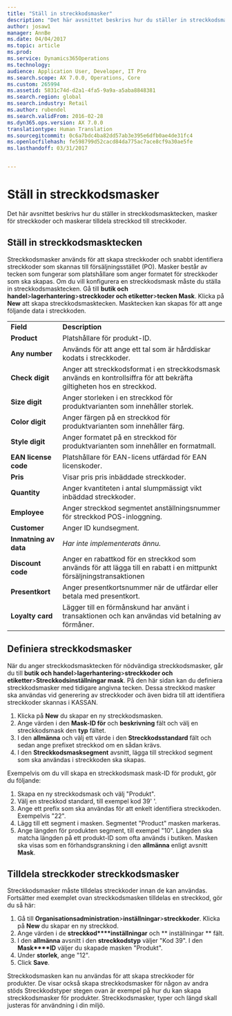 ```yaml
---
title: "Ställ in streckkodsmasker"
description: "Det här avsnittet beskrivs hur du ställer in streckkodsmasktecken, masker för streckkoder och maskerar tilldela streckkod till streckkoder."
author: josaw1
manager: AnnBe
ms.date: 04/04/2017
ms.topic: article
ms.prod: 
ms.service: Dynamics365Operations
ms.technology: 
audience: Application User, Developer, IT Pro
ms.search.scope: AX 7.0.0, Operations, Core
ms.custom: 265994
ms.assetid: 5831c74d-d2a1-4fa5-9a9a-a5aba8848381
ms.search.region: global
ms.search.industry: Retail
ms.author: rubendel
ms.search.validFrom: 2016-02-28
ms.dyn365.ops.version: AX 7.0.0
translationtype: Human Translation
ms.sourcegitcommit: 0c6a7bdc4ba82dd57ab3e395e6dfb0ae4de31fc4
ms.openlocfilehash: fe598799d52cacd84da775ac7ace8cf9a30ae5fe
ms.lasthandoff: 03/31/2017


---
```


# <a name="set-up-bar-code-masks"></a>Ställ in streckkodsmasker

Det här avsnittet beskrivs hur du ställer in streckkodsmasktecken, masker för streckkoder och maskerar tilldela streckkod till streckkoder.

<a name="set-up-bar-code-mask-characters"></a>Ställ in streckkodsmasktecken
-------------------------------

Streckkodsmasker används för att skapa streckkoder och snabbt identifiera streckkoder som skannas till försäljningsstället (PO). Masker består av tecken som fungerar som platshållare som anger formatet för streckkoder som ska skapas. Om du vill konfigurera en streckkodsmask måste du ställa in streckkodsmasktecken. Gå till **butik och handel**&gt;**lagerhantering**&gt;**streckkoder och etiketter**&gt;**tecken Mask**. Klicka på **New** att skapa streckkodsmasktecken. Masktecken kan skapas för att ange följande data i streckkoden.

|                      |                                                                                                                 |
|----------------------|-----------------------------------------------------------------------------------------------------------------|
| **Field**            | **Description**                                                                                                 |
| **Product**          | Platshållare för produkt-ID.                                                                                     |
| **Any number**       | Används för att ange ett tal som är hårddiskar kodats i streckkoder.                                                  |
| **Check digit**      | Anger att streckkodsformat i en streckkodsmask används en kontrollsiffra för att bekräfta giltigheten hos en streckkod. |
| **Size digit**       | Anger storleken i en streckkod för produktvarianten som innehåller storlek.                                 |
| **Color digit**      | Anger färgen på en streckkod för produktvarianten som innehåller färg.                               |
| **Style digit**      | Anger formatet på en streckkod för produktvarianten som innehåller en formatmall.                             |
| **EAN license code** | Platshållare för EAN-licens utfärdad för EAN licenskoder.                                                       |
| **Pris**            | Visar pris pris inbäddade streckkoder.                                                                   |
| **Quantity**         | Anger kvantiteten i antal slumpmässigt vikt inbäddad streckkoder.                                                |
| **Employee**         | Anger streckkod segmentet anställningsnummer för streckkod POS-inloggning.                                  |
| **Customer**         | Anger ID kundsegment.                                                                                  |
| **Inmatning av data**       | *Har inte implementerats ännu.*                                                                                          |
| **Discount code**    | Anger en rabattkod för en streckkod som används för att lägga till en rabatt i en mittpunkt försäljningstransaktionen             |
| **Presentkort**        | Anger presentkortsnummer när de utfärdar eller betala med presentkort.                                               |
| **Loyalty card**     | Lägger till en förmånskund har använt i transaktionen och kan användas vid betalning av förmåner.                             |

## <a name="define-bar-code-masks"></a>Definiera streckkodsmasker
När du anger streckkodsmasktecken för nödvändiga streckkodsmasker, går du till **butik och handel**&gt;**lagerhantering**&gt;**streckkoder och etiketter**&gt;**Streckkodsinställningar mask**. På den här sidan kan du definiera streckkodsmasker med tidigare angivna tecken. Dessa streckkod masker ska användas vid generering av streckkoder och även bidra till att identifiera streckkoder skannas i KASSAN.

1.  Klicka på **New** du skapar en ny streckkodsmasken.
2.  Ange värden i den **Mask-ID för** och **beskrivning** fält och välj en streckkodsmask den **typ** fältet.
3.  I den **allmänna** och välj ett värde i den **Streckkodsstandard** fält och sedan ange prefixet streckkod om en sådan krävs.
4.  I den **Streckkodsmasksegment** avsnitt, lägga till streckkod segment som ska användas i streckkoden ska skapas.

Exempelvis om du vill skapa en streckkodsmask mask-ID för produkt, gör du följande:

1.  Skapa en ny streckkodsmask och välj "Produkt".
2.  Välj en streckkod standard, till exempel kod 39' '.
3.  Ange ett prefix som ska användas för att enkelt identifiera streckkoden. Exempelvis "22".
4.  Lägg till ett segment i masken. Segmentet "Product" masken markeras.
5.  Ange längden för produkten segment, till exempel "10". Längden ska matcha längden på ett produkt-ID som ofta används i butiken. Masken ska visas som en förhandsgranskning i den **allmänna** enligt avsnitt **Mask**.

## <a name="assign-bar-code-masks-to-bar-codes"></a>Tilldela streckkoder streckkodsmasker
Streckkodsmasker måste tilldelas streckkoder innan de kan användas. Fortsätter med exemplet ovan streckkodsmasken tilldelas en streckkod, gör du så här:

1.  Gå till **Organisationsadministration**&gt;**inställningar**&gt;**streckkoder**. Klicka på **New** du skapar en ny streckkod.
2.  Ange värden i de **streckkod****inställningar** och ** inställningar ** fält.
3.  I den **allmänna** avsnitt i den **streckkodstyp** väljer "Kod 39". I den **Mask****ID** väljer du skapade masken "Produkt".
4.  Under **storlek**, ange "12".
5.  Click **Save**.

Streckkodsmasken kan nu användas för att skapa streckkoder för produkter. De visar också skapa streckkodsmasker för någon av andra stöds Streckkodstyper stegen ovan är exempel på hur du kan skapa streckkodsmasker för produkter. Streckkodsmasker, typer och längd skall justeras för användning i din miljö.


